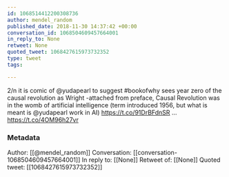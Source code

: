 ```yaml
---
id: 1068514412200308736
author: mendel_random
published_date: 2018-11-30 14:37:42 +00:00
conversation_id: 1068504609457664001
in_reply_to: None
retweet: None
quoted_tweet: 1068427615973732352
type: tweet
tags:

---
```


2/n it is comic of @yudapearl to suggest #bookofwhy sees year zero of the causal revolution as Wright -attached from preface, Causal Revolution was in the womb of artificial intelligence (term introduced 1956, but what is meant is @yudapearl work in AI) https://t.co/91DrBFdnSR … https://t.co/4OM96h27vr

### Metadata

Author: [[@mendel_random]]
Conversation: [[conversation-1068504609457664001]]
In reply to: [[None]]
Retweet of: [[None]]
Quoted tweet: [[1068427615973732352]]

